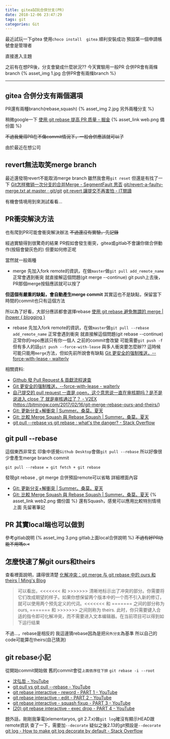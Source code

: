 ```yaml
---
title: gitea試玩合併分支(PR)
date: 2018-12-06 23:47:29
tags: git
categories: Git
---
```


最近試玩一下gitea
使用`choco install  gitea`
順利安裝成功
預設第一個申請帳號會是管理者

<!--more-->

直接進入主題

之前有在想PR後，分支會變成什麼狀況??
今天實驗用一般PR
合併PR會有兩條branch
{% asset_img 1.jpg 合併PR會有兩條branch %}


---------

## gitea 合併分支有兩個選項
PR還有兩種branch(rebase,squash)
{% asset_img 2.jpg 另外兩種分支 %}

稍微google一下
[使用 git rebase 提高 PR 质量 - 掘金](https://juejin.im/post/59c7b00df265da065e323acf)
{% asset_link web.png 備份圖 %}

~~不過我覺得PR在不傷commit情況下，一般合併應該就可以了~~

由於最近在想公司

## revert無法取笑merge branch

最近還發現revert不能取消merge branch
雖然我會用`git reset`
但還是有找了一下
[Git怎样撤销一次分支的合并Merge - SegmentFault 思否](https://segmentfault.com/q/1010000000140446)
[git/revert-a-faulty-merge.txt at master · git/git](https://github.com/git/git/blob/master/Documentation/howto/revert-a-faulty-merge.txt)
[git revert 讓提交不再害怕 - IT閱讀](https://www.itread01.com/content/1531335500.html)

有機會情境用到來測試看看...

## PR衝突解決方法

也有爬到PR可能會衝突解決辦法
~~不過還沒有實驗，先記錄~~

經過實驗得到很驚奇的結果
PR假如會發生衝突，gitea或gitlab不會讓你做合併動作(按鈕會變灰色的)
但要如何修正呢

當然就一般兩種

* merge 
先加入fork remote的資訊，在做`master`做`git pull add_remote_name`
正常會遇到衝突
就直接解這個問題(git merge --continue)
git push上去後，PR那個merge按鈕應該就可以按了

**但這個有嚴重的缺點，會自動產生merge commit**
其實這也不是缺點，保留當下時間的commit也只有這個方法

所以為了好看，大部分應該都會選擇rebase
[使用 git rebase 避免無謂的 merge | ihower { blogging }](https://ihower.tw/blog/archives/3843)

* rebase
先加入fork remote的資訊，在做`master`做`git pull --rebase add_remote_name`
正常會遇到衝突
就直接解這個問題(git rebase --continue)
正常你的repo應該只有你一個人
之前的commit會改變
可能需要`git push -f`
但有多人的話`git push --force-with-lease`
與多人衝突要怎麼辦??
這時候可能只能用`merge`方法，但如先前所說會有缺點
[Git 更安全的强制推送，--force-with-lease - walterlv](https://walterlv.com/post/safe-push-using-force-with-lease.html)

相關資料:
* [Github 發 Pull Request & 貢獻流程速查](https://gist.github.com/timdream/5968469#%E6%83%85%E5%A2%83pull-request-%E9%81%8E%E6%9C%9F%E7%84%A1%E6%B3%95%E5%90%88%E4%BD%B5)
* [Git 更安全的强制推送，--force-with-lease - walterlv](https://walterlv.com/post/safe-push-using-force-with-lease.html)
* [自己提交的 pull request 一直是 open，这个意思说一直在审核期吗？是不是说进入 close 了 就是审核通过了？ - V2EX](https://www.v2ex.com/t/184888)
(https://bitmingw.com/2017/02/16/git-merge-rebase-ours-and-theirs/)
* [Git: 更新分支+解衝突 | Summer。桑莫。夏天](https://cythilya.github.io/2018/05/27/git-merge-and-solve-conflict/)
* [Git: 比較 Merge Squash 與 Rebase Squash | Summer。桑莫。夏天](https://cythilya.github.io/2018/05/29/git-merge-squash-vs-rebase-squash/)
* [git pull --rebase vs git rebase : what's the danger? - Stack Overflow](https://stackoverflow.com/questions/38017517/git-pull-rebase-vs-git-rebase-whats-the-danger)

## git pull --rebase

這個東西非常玄
印象中感覺`Github Desktop`會做`git pull --rebase`
所以好像很少會產生merge branch commit

`git pull --rebase = git fetch + git rebase`

發現git rebase , git merge 合併預設remote可以省略
詳細裡面內容
* [Git: 更新分支+解衝突 | Summer。桑莫。夏天](https://cythilya.github.io/2018/05/27/git-merge-and-solve-conflict/)
* [Git: 比較 Merge Squash 與 Rebase Squash | Summer。桑莫。夏天](https://cythilya.github.io/2018/05/29/git-merge-squash-vs-rebase-squash/)
{% asset_link web2.png 備份圖 %}
還有Squash，感覺可以應用比較特別情境上面
先留著筆記


## PR  其實local端也可以做到

參考gitlab說明
{% asset_img 3.png gitlab上面local合併說明 %}
~~不過有好PR功能不用嗎o.<~~


## 怎麼快速了解git ours和theirs

查看裡面說明，講得很清楚
[化解冲突：git merge 与 git rebase 中的 ours 和 theirs | Ming's Blog](https://bitmingw.com/2017/02/16/git-merge-rebase-ours-and-theirs/)

> 可以看出，<<<<<<< 和 >>>>>>> 清晰地标示出了冲突的部分。你需要将它们改成期望的样子。如果你想保留两个版本中的一个而不引入新的修订，就可以使用两个预先定义的代词。<<<<<<< 和 ======= 之间的部分称为 ours, ======= 和 >>>>>>> 之间则称为 theirs. 此时，你只需要键入合适的指令即可化解冲突，而不需要进入文本编辑器。在当前项目可以得到如下运行结果

不過...，rebase是相反的
我這邊猜rebase因為是把`另外分支`為基準
所以自己的code可能算在theirs(自己猜測)

## git rebase小記

從開始commit開始做
舊的commit會從`上面依序往下排`
`git rebase -i --root`

* [沈弘哲 - YouTube](https://www.youtube.com/user/blue524326/videos)
* [git pull vs git pull --rebase - YouTube](https://www.youtube.com/watch?v=8h0K-2OaeSk)
* [git rebase interactive - reword - PART 1 - YouTube](https://www.youtube.com/watch?v=JhY0rR2wQq0&t=3s)
* [git rebase interactive - edit - PART 2 - YouTube](https://www.youtube.com/watch?v=TCKjQppHxxQ)
* [git rebase interactive - squash fixup - PART 3 - YouTube](https://www.youtube.com/watch?v=bfrZrbEHis0)
* [(20) git rebase interactive - exec drop - PART 4 - YouTube](https://www.youtube.com/watch?v=u8imRiiSyzk)


題外話，剛剛我筆電(elementaryos, git 2.7.x)做`git log`確沒有顯示HEAD跟remote資訊
查了一下，需要加`--decorate`
疑似之後2.13的git預設是`--decorate`
[git log - How to make git log decorate by default - Stack Overflow](https://stackoverflow.com/questions/21607305/how-to-make-git-log-decorate-by-default)